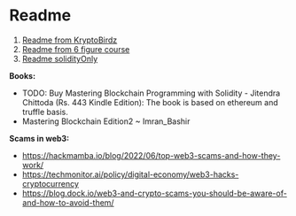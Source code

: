 # Readme

1. [Readme from KryptoBirdz](./README-kryptobirdz.md)
2. [Readme from 6 figure course](./README-6_figure.md)
3. [Readme solidityOnly](./solidity-only.md)

**Books:**
- TODO: Buy Mastering Blockchain Programming with Solidity - Jitendra Chittoda (Rs. 443 Kindle Edition): The book is based on ethereum and truffle basis. 
- Mastering Blockchain Edition2 ~ Imran_Bashir

**Scams in web3:**
- https://hackmamba.io/blog/2022/06/top-web3-scams-and-how-they-work/
- https://techmonitor.ai/policy/digital-economy/web3-hacks-cryptocurrency
- https://blog.dock.io/web3-and-crypto-scams-you-should-be-aware-of-and-how-to-avoid-them/
